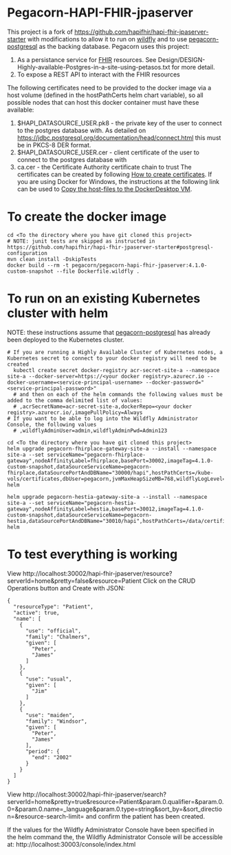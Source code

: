 # Pegacorn-HAPI-FHIR-jpaserver

This project is a fork of https://github.com/hapifhir/hapi-fhir-jpaserver-starter with modifications to allow it to run on [wildfly](https://wildfly.org/) and to use [pegacorn-postgresql](https://github.com/fhirfactory/pegacorn-postgresql) as the backing database. Pegacorn uses this project:
1. As a persistance service for [FHIR](https://www.hl7.org/fhir/) resources. See Design/DESIGN-Highly-available-Postgres-in-a-site-using-petasos.txt for more detail. 
2. To expose a REST API to interact with the FHIR resources

The following certificates need to be provided to the docker image via a host volume (defined in the hostPathCerts helm chart variable), so all possible nodes that can host this docker container must have these available:
1. $HAPI_DATASOURCE_USER.pk8 - the private key of the user to connect to the postgres database with.  As detailed on https://jdbc.postgresql.org/documentation/head/connect.html this must be in PKCS-8 DER format.
2. $HAPI_DATASOURCE_USER.cer - client certificate of the user to connect to the postgres database with
3. ca.cer - the Certificate Authority certificate chain to trust
The certificates can be created by following [How to create certificates](https://github.com/fhirfactory/pegacorn-postgresql#how-to-create-certificates).  If you are using Docker for Windows, the instructions at the following link can be used to [Copy the host-files to the DockerDesktop VM](https://github.com/fhirfactory/pegacorn-postgresql#how-to-create-certificates).

# To create the docker image
```
cd <To the directory where you have git cloned this project>
# NOTE: junit tests are skipped as instructed in https://github.com/hapifhir/hapi-fhir-jpaserver-starter#postgresql-configuration
mvn clean install -DskipTests
docker build --rm -t pegacorn/pegacorn-hapi-fhir-jpaserver:4.1.0-custom-snapshot --file Dockerfile.wildfly .
```

# To run on an existing Kubernetes cluster with helm
NOTE: these instructions assume that [pegacorn-postgresql](https://github.com/fhirfactory/pegacorn-postgresql) has already been deployed to the Kubernetes cluster.
```
# If you are running a Highly Available Cluster of Kubernetes nodes, a Kubernetes secret to connect to your docker registry will need to be created
  kubectl create secret docker-registry acr-secret-site-a --namespace site-a --docker-server=https://<your docker registry>.azurecr.io --docker-username=<service-principal-username> --docker-password="<service-principal-password>"
  # and then on each of the helm commands the following values must be added to the comma delimited list of values:
  # ,acrSecretName=acr-secret-site-a,dockerRepo=<your docker registry>.azurecr.io/,imagePullPolicy=Always
# If you want to be able to log into the Wildfly Administrator Console, the following values
  # ,wildflyAdminUser=admin,wildflyAdminPwd=Admin123
  
cd <To the directory where you have git cloned this project>
helm upgrade pegacorn-fhirplace-gateway-site-a --install --namespace site-a --set serviceName="pegacorn-fhirplace-gateway",nodeAffinityLabel=fhirplace,basePort=30002,imageTag=4.1.0-custom-snapshot,dataSourceServiceName=pegacorn-fhirplace,dataSourcePortAndDBName="30000/hapi",hostPathCerts=/kube-vols/certificates,dbUser=pegacorn,jvmMaxHeapSizeMB=768,wildflyLogLevel=INFO helm

helm upgrade pegacorn-hestia-gateway-site-a --install --namespace site-a --set serviceName="pegacorn-hestia-gateway",nodeAffinityLabel=hestia,basePort=30012,imageTag=4.1.0-custom-snapshot,dataSourceServiceName=pegacorn-hestia,dataSourcePortAndDBName="30010/hapi",hostPathCerts=/data/certificates,dbUser=pegacorn,jvmMaxHeapSizeMB=768,wildflyLogLevel=INFO helm
```

# To test everything is working
View http://localhost:30002/hapi-fhir-jpaserver/resource?serverId=home&pretty=false&resource=Patient
Click on the CRUD Operations button and Create with JSON:
```
{
  "resourceType": "Patient",
  "active": true,
  "name": [
    {
      "use": "official",
      "family": "Chalmers",
      "given": [
        "Peter",
        "James"
      ]
    },
    {
      "use": "usual",
      "given": [
        "Jim"
      ]
    },
    {
      "use": "maiden",
      "family": "Windsor",
      "given": [
        "Peter",
        "James"
      ],
      "period": {
        "end": "2002"
      }
    }
  ]
}
```
View http://localhost:30002/hapi-fhir-jpaserver/search?serverId=home&pretty=true&resource=Patient&param.0.qualifier=&param.0.0=&param.0.name=_language&param.0.type=string&sort_by=&sort_direction=&resource-search-limit= and confirm the patient has been created.

If the values for the Wildfly Administrator Console have been specified in the helm command the, the Wildfly Administrator Console will be accessible at: http://localhost:30003/console/index.html